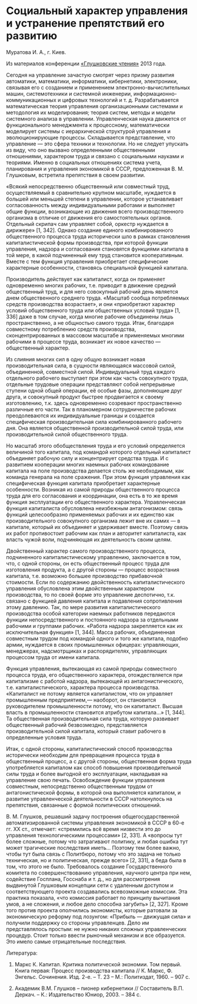 # Социальный характер управления и устранение препятствий его развитию

Муратова И. А., г. Киев.

Из материалов конференции [«Глушковские чтения»](../глушковские-чтения.md) 2013 года.

Сегодня на управление зачастую смотрят через призму развития автоматики, математики, информатики, кибернетики, электроники, связывая его с созданием и применением электронно-вычислительных машин, системотехники и системной инженерии, информационно- коммуникационных и цифровых технологий и т. д. Разрабатывается математическая теория управления организационными системами и методология их моделирования; теория систем, методы и модели системного анализа в управлении. Управленческая наука движется от функционального менеджмента к процессному, математически моделирует системы с иерархической структурой управления и эволюционирующие процессы. Складывается представление, что управление — это сфера техники и технологии. Но не следует упускать из виду, что оно вызвано определенными общественными отношениями, характером труда и связано с социальными науками и теориями. Именно в социальных отношениях система учета, планирования и управления экономикой в СССР, предложенная В. М. Глушковым, встретила препятствия в своем развитии.

«Всякий непосредственно общественный или совместный труд, осуществляемый в сравнительно крупном масштабе, нуждается в большей или меньшей степени в управлении, которое устанавливает согласованность между индивидуальными работами и выполняет общие функции, возникающие из движения всего производственного организма в отличие от движения его самостоятельных органов. Отдельный скрипач сам управляет собой, оркестр нуждается в дирижере» \[1, 342\]. Однако создание единого комбинированного общественного процесса труда исторически шло в рамках становления капиталистической формы производства, при которой функции управления, надзора и согласования становятся функциями капитала в той мере, в какой подчиненный ему труд становится кооперативным. Вместе с тем функция управления приобретает специфические характерные особенности, становясь специальной функцией капитала.

Производитель действует как капиталист, когда он применяет одновременно многих рабочих, т.е. приводит в движение средний общественный труд, и для него совокупный рабочий день является днем общественного среднего труда. «Масштаб сообща потребляемых средств производства возрастает», и они «приобретают характер условий общественного труда или общественных условий труда» \[1, 336\] даже в том случае, когда многие рабочие объединены лишь пространственно, а не общностью самого труда. Итак, благодаря совместному потреблению средств производства, сконцентрированных в массовом масштабе и применяемых многими рабочими в процессе труда, возникает их новое качество — общественный характер.

Из слияния многих сил в одну общую возникает новая производительная сила, в сущности являющаяся массовой силой, объединенной, совместной силой. Индивидуальный труд каждого отдельного рабочего выступает при этом как часть совокупного труда, отдельные трудовые операции представляют собой непрерывные ступени одной общей операции, её особые фазы, дополняющие друг друга, и совокупный продукт быстрее продвигается к своему изготовлению, т.к. здесь одновременно созревают пространственно различные его части. Так в планомерном сотрудничестве рабочих преодолеваются их индивидуальные границы и создается специфическая производительная сила комбинированного рабочего дня. Она является общественной производительной силой труда, или производительной силой общественного труда.

Но масштаб этого обобществления труда и его условий определяется величиной того капитала, под командой которого отдельный капиталист объединяет рабочую силу и концентрирует средства труда. И с развитием кооперации многих наемных рабочих командование капитала на поле производства делается столь же необходимым, как команда генерала на поле сражения. При этом функция управления как специфическая функция капитала приобретает характерные особенности. Возникая из самой природы общественного процесса труда для его согласования и координации, она есть в то же время функция эксплуатации его общественного характера. Управленческая функция капиталиста обусловлена неизбежным антагонизмом: связь функций целесообразно применяемых рабочих и их единство как производительного совокупного организма лежит вне их самих — в капитале, который их объединяет и удерживает вместе. Поэтому связь их работ противостоит рабочим как план и авторитет капиталиста, как власть чужой воли, подчиняющая их деятельность своим целям.

Двойственный характер самого производственного процесса, подчиненного капиталистическому управлению, заключается в том, что, с одной стороны, он есть общественный процесс труда для изготовления продукта, а с другой стороны — процесс возрастания капитала, т.е. возможно большее производство прибавочной стоимости. Если по содержанию двойственность капиталистического управления обусловлена этим двойственным характером производства, то по своей форме это управление деспотично, т.к. связано с функцией давления капитала и подавления сопротивления этому давлению. Так, по мере развития капиталистического производства особой категории наемных работников передаются функции непосредственного и постоянного надзора за отдельными рабочими и группами рабочих. «Работа надзора закрепляется как их исключительная функция» \[1, 344\]. Масса рабочих, объединенная совместным трудом под командой одного и того же капитала, подобно армии, нуждается в своих промышленных офицерах: управляющих, менеджерах, надсмотрщиках и распорядителях, управляющих процессом труда от имени капитала.

Функция управления, вытекающая из самой природы совместного процесса труда, его общественного характера, отождествляется при капитализме с работой надзора, вытекающей из антагонистического, т.е. капиталистического, характера процесса производства. «Капиталист не потому является капиталистом, что он управляет промышленным предприятием,— наоборот, он становится руководителем промышленности потому, что он капиталист. Высшая власть в промышленности становится атрибутом капитала...» [1, 344]. Та общественная производительная сила труда, которую развивает общественный рабочий безвозмездно, представляется производительной силой капитала, который ставит рабочего в определенные условия труда.

Итак, с одной стороны, капиталистический способ производства исторически необходим для превращения процесса труда в общественный процесс, а с другой стороны, общественная форма труда употребляется капиталом как способ повышения производительной силы труда и более выгодной его эксплуатации, накладывая на управление свою печать. Освобождение функции управления совместным, непосредственно общественным трудом от антагонистической формы, в которой она выполняется капиталом, и развитие управленческой деятельности в СССР натолкнулось на препятствия, связанные с формой политических отношений.

В. М. Глушков, решавший задачу построения общегосударственной автоматизированной системы управления экономикой в СССР в 60-е гг. ХХ ст., отмечает: «стремились всё время низвести это до управления технологическими процессами» \[2, 331\]. А «вопросы тут более сложные, потому что затрагивают политику, и любая ошибка тут может трагические последствия иметь... Поэтому тем более важно, чтобы тут была связь с Политбюро, потому что это задача не только техническая, но и политическая, прежде всего» \[2, 331\], а беда была в том, что этого не было. Требовалось создание Государственного комитета по совершенствованию управления, научного центра при нем, содействие Госплана, Госснаба и т. д., но для рассмотрения выдвинутой Глушковым концепции сети с удаленным доступом и соответствующего проекта создавались всевозможные комиссии. Эта практика показала, «что комиссия работает по принципу вычитания умов, а не сложения, и любое дело способна загубить» \[2, 327\]. Кроме того против проекта ополчились экономисты, которые ратовали за экономическую реформу под лозунгом: «Прибыль — движущая сила» и получили поддержку со стороны управленцев. Дело им представлялось простым: не нужно никаких сложных управленческих процедур. Стоит только ввести рыночный механизм и все образуется. Это имело самые отрицательные последствия.

Литература:

1. Маркс К. Капитал. Критика политической экономии. Том первый. Книга первая: Процесс производства капитала // К. Маркс, Ф. Энгельс. Сочинения. Изд. 2-е. – Т. 23 – М.: Политиздат, 1960. – 907 с.

2. Академик В.М. Глушков – пионер кибернетики // Составитель В.П. Деркач. – К.: Издательство Юниор, 2003. – 384 с.